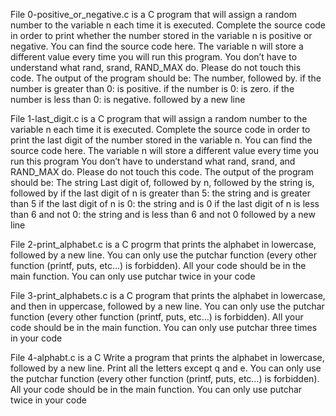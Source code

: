 File 0-positive_or_negative.c is a C program that will assign a random number to the variable n each time it is executed. Complete the source code in order to print whether the number stored in the variable n is positive or negative. You can find the source code here. The variable n will store a different value every time you will run this program. You don’t have to understand what rand, srand, RAND_MAX do. Please do not touch this code. The output of the program should be: The number, followed by. if the number is greater than 0: is positive. if the number is 0: is zero. if the number is less than 0: is negative. followed by a new line

File 1-last_digit.c is a C program that will assign a random number to the variable n each time it is executed. Complete the source code in order to print the last digit of the number stored in the variable n. You can find the source code here. The variable n will store a different value every time you run this program
You don’t have to understand what rand, srand, and RAND_MAX do. Please do not touch this code. The output of the program should be: The string Last digit of, followed by n, followed by the string is, followed by if the last digit of n is greater than 5: the string and is greater than 5 if the last digit of n is 0: the string and is 0 if the last digit of n is less than 6 and not 0: the string and is less than 6 and not 0 followed by a new line

File 2-print_alphabet.c is a C progrm that prints the alphabet in lowercase, followed by a new line. You can only use the putchar function (every other function (printf, puts, etc…) is forbidden). All your code should be in the main function. You can only use putchar twice in your code

File 3-print_alphabets.c is a C program that prints the alphabet in lowercase, and then in uppercase, followed by a new line. You can only use the putchar function (every other function (printf, puts, etc…) is forbidden). All your code should be in the main function. You can only use putchar three times in your code

File 4-alphabt.c is a C Write a program that prints the alphabet in lowercase, followed by a new line. Print all the letters except q and e. You can only use the putchar function (every other function (printf, puts, etc…) is forbidden). All your code should be in the main function. You can only use putchar twice in your code 
